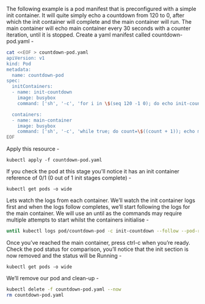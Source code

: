 
The following example is a pod manifest that is preconfigured with a simple init container. It will quite simply echo a countdown from 120 to 0, after which the init container will complete and the main container will run. The main container will echo main container every 30 seconds with a counter iteration, until it is stopped. Create a yaml manifest called countdown-pod.yaml -

```bash
cat <<EOF > countdown-pod.yaml
apiVersion: v1
kind: Pod
metadata:
  name: countdown-pod
spec:
  initContainers:
  - name: init-countdown
    image: busybox
    command: ['sh', '-c', 'for i in \$(seq 120 -1 0); do echo init-countdown: \$i; sleep 1; done']

  containers:
  - name: main-container
    image: busybox
    command: ['sh', '-c', 'while true; do count=\$((count + 1)); echo main-container: sleeping for 30 seconds - iteration \$count; sleep 30; done']
EOF
```

Apply this resource -

`kubectl apply -f countdown-pod.yaml`

If you check the pod at this stage you'll notice it has an init container reference of 0/1 (0 out of 1 init stages complete) -

`kubectl get pods -o wide`

Lets watch the logs from each container. We’ll watch the init container logs first and when the logs follow completes, we’ll start following the logs for the main container. We will use an until as the commands may require multiple attempts to start whilst the containers initialise -

```bash
until kubectl logs pod/countdown-pod -c init-countdown --follow --pod-running-timeout=5m; do sleep 1; done; until kubectl logs pod/countdown-pod -c main-container --follow --pod-running-timeout=5m; do sleep 1; done
```

Once you’ve reached the main container, press ctrl-c when you’re ready. Check the pod status for comparison, you’ll notice that the init section is now removed and the status will be Running -

`kubectl get pods -o wide`

We’ll remove our pod and clean-up -

```bash
kubectl delete -f countdown-pod.yaml --now
rm countdown-pod.yaml
```